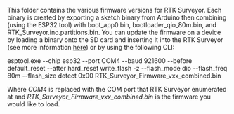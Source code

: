 This folder contains the various firmware versions for RTK Surveyor. Each binary is created by exporting a sketch binary from Arduino then combining (using the ESP32 tool) with boot_app0.bin, bootloader_qio_80m.bin, and RTK_Surveyor.ino.partitions.bin. You can update the firmware on a device by loading a binary onto the SD card and inserting it into the RTK Surveyor (see more information [here](https://learn.sparkfun.com/tutorials/sparkfun-rtk-surveyor-hookup-guide/firmware-updates-and-customization)) or by using the following CLI:

esptool.exe --chip esp32 --port COM4 --baud 921600 --before default_reset --after hard_reset write_flash -z --flash_mode dio --flash_freq 80m --flash_size detect 0x00 RTK_Surveyor_Firmware_vxx_combined.bin

Where *COM4* is replaced with the COM port that RTK Surveyor enumerated at and *RTK_Surveyor_Firmware_vxx_combined.bin* is the firmware you would like to load.